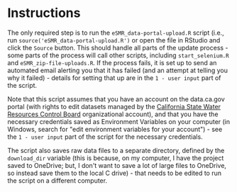 # Instructions

The only required step is to run the `eSMR_data-portal-upload.R` script (i.e., run `source('eSMR_data-portal-upload.R')` or open the file in RStudio and click the `Source` button. This should handle all parts of the update process - some parts of the process will call other scripts, including `start_selenium.R` and `eSMR_zip-file-uploads.R`. If the process fails, it is set up to send an automated email alerting you that it has failed (and an attempt at telling you why it failed) - details for setting that up are in the `1 - user input` part of the script.

Note that this script assumes that you have an account on the data.ca.gov portal (with rights to edit datasets managed by the [California State Water Resources Control Board](https://data.ca.gov/organization/california-state-water-resources-control-board) organizational account), and that you have the necessary credentials saved as Environment Variables on your computer (in Windows, search for "edit environment variables for your account") - see the `1 - user input` part of the script for the necessary credentials.

The script also saves raw data files to a separate directory, defined by the `download_dir` variable (this is because, on my computer, I have the project saved to OneDrive; but, I don't want to save a lot of large files to OneDrive, so instead save them to the local C drive) - that needs to be edited to run the script on a different computer.
